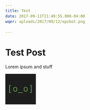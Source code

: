 ```yaml
---
title: Test
date: 2017-09-11T21:49:55.000-04:00
wqer: uploads/2017/09/12/opsbot.png

---
```

# Test Post

Lorem ipsum and stuff

![](uploads/2017/09/12/opsbot.png) 